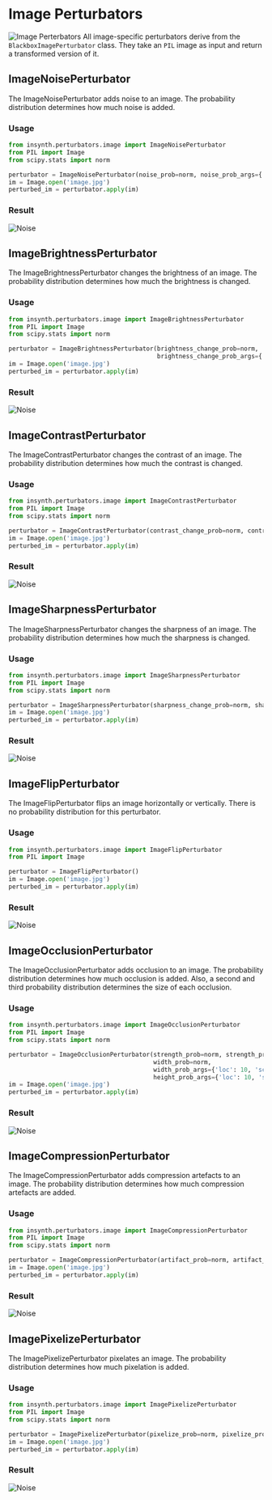 # Image Perturbators

![Image Perterbators](../images/insynth_image_perturbators.png)
All image-specific perturbators derive from the `BlackboxImagePerturbator` class. They take an `PIL` image as input and
return a transformed version of it.

## ImageNoisePerturbator

The ImageNoisePerturbator adds noise to an image. The probability distribution determines how much noise is added.

### Usage

```python
from insynth.perturbators.image import ImageNoisePerturbator
from PIL import Image
from scipy.stats import norm

perturbator = ImageNoisePerturbator(noise_prob=norm, noise_prob_args={'loc': 0.01, 'scale': 0.005})
im = Image.open('image.jpg')
perturbed_im = perturbator.apply(im)
```

### Result

![Noise](../images/inceptionresnet_noise.jpg)

## ImageBrightnessPerturbator

The ImageBrightnessPerturbator changes the brightness of an image. The probability distribution determines how much the
brightness is changed.

### Usage

```python
from insynth.perturbators.image import ImageBrightnessPerturbator
from PIL import Image
from scipy.stats import norm

perturbator = ImageBrightnessPerturbator(brightness_change_prob=norm,
                                         brightness_change_prob_args={'loc': 1, 'scale': 0.5})
im = Image.open('image.jpg')
perturbed_im = perturbator.apply(im)
```

### Result

![Noise](../images/inceptionresnet_brightness.jpg)

## ImageContrastPerturbator

The ImageContrastPerturbator changes the contrast of an image. The probability distribution determines how much the
contrast is changed.

### Usage

```python
from insynth.perturbators.image import ImageContrastPerturbator
from PIL import Image
from scipy.stats import norm

perturbator = ImageContrastPerturbator(contrast_change_prob=norm, contrast_change_prob_args={'loc': 1, 'scale': 0.5})
im = Image.open('image.jpg')
perturbed_im = perturbator.apply(im)
```

### Result

![Noise](../images/inceptionresnet_contrast.jpg)

## ImageSharpnessPerturbator

The ImageSharpnessPerturbator changes the sharpness of an image. The probability distribution determines how much the
sharpness is changed.

### Usage

```python
from insynth.perturbators.image import ImageSharpnessPerturbator
from PIL import Image
from scipy.stats import norm

perturbator = ImageSharpnessPerturbator(sharpness_change_prob=norm, sharpness_change_prob_args={'loc': 1, 'scale': 0.5})
im = Image.open('image.jpg')
perturbed_im = perturbator.apply(im)
```

### Result

![Noise](../images/inceptionresnet_sharpness.jpg)

## ImageFlipPerturbator

The ImageFlipPerturbator flips an image horizontally or vertically. There is no probability distribution for this
perturbator.

### Usage

```python
from insynth.perturbators.image import ImageFlipPerturbator
from PIL import Image

perturbator = ImageFlipPerturbator()
im = Image.open('image.jpg')
perturbed_im = perturbator.apply(im)
```

### Result

![Noise](../images/inceptionresnet_flip.jpg)

## ImageOcclusionPerturbator

The ImageOcclusionPerturbator adds occlusion to an image. The probability distribution determines how much occlusion is
added. Also, a second and third probability distribution determines the size of each occlusion.

### Usage

```python
from insynth.perturbators.image import ImageOcclusionPerturbator
from PIL import Image
from scipy.stats import norm

perturbator = ImageOcclusionPerturbator(strength_prob=norm, strength_prob_args={'loc': 0.01, 'scale': 0.005},
                                        width_prob=norm,
                                        width_prob_args={'loc': 10, 'scale': 5}, height_prob=norm,
                                        height_prob_args={'loc': 10, 'scale': 5}, color='#000000')
im = Image.open('image.jpg')
perturbed_im = perturbator.apply(im)
```

### Result

![Noise](../images/inceptionresnet_occlusion.jpg)

## ImageCompressionPerturbator

The ImageCompressionPerturbator adds compression artefacts to an image. The probability distribution determines how much
compression artefacts are added.

### Usage

```python
from insynth.perturbators.image import ImageCompressionPerturbator
from PIL import Image
from scipy.stats import norm

perturbator = ImageCompressionPerturbator(artifact_prob=norm, artifact_prob_args={'loc': 0.5, 'scale': 0.2})
im = Image.open('image.jpg')
perturbed_im = perturbator.apply(im)
```

### Result

![Noise](../images/inceptionresnet_compression.jpg)

## ImagePixelizePerturbator

The ImagePixelizePerturbator pixelates an image. The probability distribution determines how much pixelation is added.

### Usage

```python
from insynth.perturbators.image import ImagePixelizePerturbator
from PIL import Image
from scipy.stats import norm

perturbator = ImagePixelizePerturbator(pixelize_prob=norm, pixelize_prob_args={'loc': 0.2, 'scale': 0.1})
im = Image.open('image.jpg')
perturbed_im = perturbator.apply(im)
```

### Result

![Noise](../images/inceptionresnet_pixelize.jpg)
